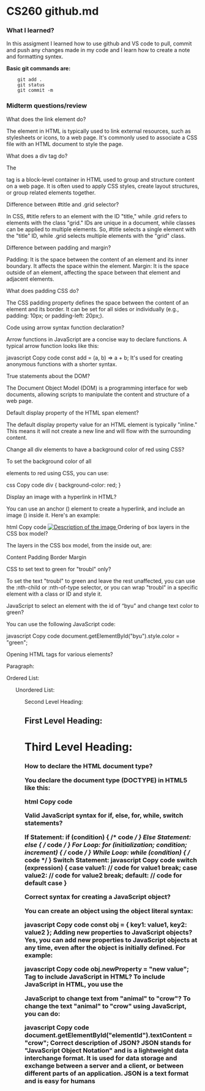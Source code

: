 # CS260 github.md

### What I learned? 
In this assigment I learned how to use github and VS code to pull, commit and push any changes made in my code and I learn how to create a note and formatting syntex. 

**Basic git commands are:**
```
    git add . 
    git status
    git commit -m
```

### Midterm questions/review

What does the link element do?

The element in HTML is typically used to link external resources, such as stylesheets or icons, to a web page. It's commonly used to associate a CSS file with an HTML document to style the page.

What does a div tag do?

The <div> tag is a block-level container in HTML used to group and structure content on a web page. It is often used to apply CSS styles, create layout structures, or group related elements together.

Difference between #title and .grid selector?

In CSS, #title refers to an element with the ID "title," while .grid refers to elements with the class "grid." IDs are unique in a document, while classes can be applied to multiple elements. So, #title selects a single element with the "title" ID, while .grid selects multiple elements with the "grid" class.

Difference between padding and margin?

Padding: It is the space between the content of an element and its inner boundary. It affects the space within the element.
Margin: It is the space outside of an element, affecting the space between that element and adjacent elements.


What does padding CSS do?

The CSS padding property defines the space between the content of an element and its border. It can be set for all sides or individually (e.g., padding: 10px; or padding-left: 20px;).

Code using arrow syntax function declaration?

Arrow functions in JavaScript are a concise way to declare functions. A typical arrow function looks like this:

javascript
Copy code
const add = (a, b) => a + b;
It's used for creating anonymous functions with a shorter syntax.

True statements about the DOM?

The Document Object Model (DOM) is a programming interface for web documents, allowing scripts to manipulate the content and structure of a web page.

Default display property of the HTML span element?

The default display property value for an HTML <span> element is typically "inline." This means it will not create a new line and will flow with the surrounding content.

Change all div elements to have a background color of red using CSS?

To set the background color of all <div> elements to red using CSS, you can use:

css
Copy code
div {
  background-color: red;
}

Display an image with a hyperlink in HTML?

You can use an anchor (<a>) element to create a hyperlink, and include an image (<img>) inside it. Here's an example:

html
Copy code
<a href="https://example.com">
  <img src="image.jpg" alt="Description of the image">
</a>
Ordering of box layers in the CSS box model?

The layers in the CSS box model, from the inside out, are:

Content
Padding
Border
Margin

CSS to set text to green for "troubl" only?

To set the text "troubl" to green and leave the rest unaffected, you can use the :nth-child or :nth-of-type selector, or you can wrap "troubl" in a specific element with a class or ID and style it.

JavaScript to select an element with the id of “byu” and change text color to green?

You can use the following JavaScript code:

javascript
Copy code
document.getElementById("byu").style.color = "green";

Opening HTML tags for various elements?

Paragraph: <p>
Ordered List: <ol>
Unordered List: <ul>
Second Level Heading: <h2>
First Level Heading: <h1>
Third Level Heading: <h3>

How to declare the HTML document type?

You declare the document type (DOCTYPE) in HTML5 like this:

html
Copy code
<!DOCTYPE html>

Valid JavaScript syntax for if, else, for, while, switch statements?

If Statement: if (condition) { /* code */ }
Else Statement: else { /* code */ }
For Loop: for (initialization; condition; increment) { /* code */ }
While Loop: while (condition) { /* code */ }
Switch Statement:
javascript
Copy code
switch (expression) {
  case value1:
    // code for value1
    break;
  case value2:
    // code for value2
    break;
  default:
    // code for default case
}

Correct syntax for creating a JavaScript object?

You can create an object using the object literal syntax:

javascript
Copy code
const obj = { key1: value1, key2: value2 };
Adding new properties to JavaScript objects?
Yes, you can add new properties to JavaScript objects at any time, even after the object is initially defined. For example:

javascript
Copy code
obj.newProperty = "new value";
Tag to include JavaScript in HTML?
To include JavaScript in HTML, you use the <script> tag. For example:

html
Copy code
<script type="text/javascript" src="script.js"></script>
JavaScript to change text from "animal" to "crow"?
To change the text "animal" to "crow" using JavaScript, you can do:

javascript
Copy code
document.getElementById("elementId").textContent = "crow";
Correct description of JSON?
JSON stands for "JavaScript Object Notation" and is a lightweight data interchange format. It is used for data storage and exchange between a server and a client, or between different parts of an application. JSON is a text format and is easy for humans





